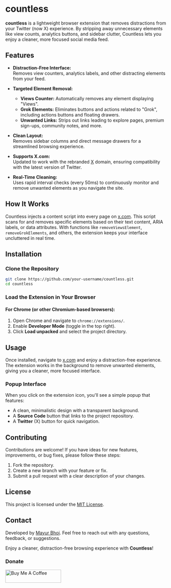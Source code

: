 # countless

**countless** is a lightweight browser extension that removes distractions from your Twitter (now X) experience. By stripping away unnecessary elements like view counts, analytics buttons, and sidebar clutter, Countless lets you enjoy a cleaner, more focused social media feed.

## Features

- **Distraction-Free Interface:**  
  Removes view counters, analytics labels, and other distracting elements from your feed.

- **Targeted Element Removal:**  
  - **Views Counter:** Automatically removes any element displaying "Views".  
  - **Grok Elements:** Eliminates buttons and actions related to "Grok", including actions buttons and floating drawers.  
  - **Unwanted Links:** Strips out links leading to explore pages, premium sign-ups, community notes, and more.

- **Clean Layout:**  
  Removes sidebar columns and direct message drawers for a streamlined browsing experience.

- **Supports X.com:**  
  Updated to work with the rebranded [X](https://x.com/) domain, ensuring compatibility with the latest version of Twitter.

- **Real-Time Cleaning:**  
  Uses rapid interval checks (every 50ms) to continuously monitor and remove unwanted elements as you navigate the site.

## How It Works

Countless injects a content script into every page on [x.com](https://x.com). This script scans for and removes specific elements based on their text content, ARIA labels, or data attributes. With functions like `removeViewsElement`, `removeGrokElements`, and others, the extension keeps your interface uncluttered in real time.

## Installation

### Clone the Repository

```bash
git clone https://github.com/your-username/countless.git
cd countless
```

### Load the Extension in Your Browser

#### For Chrome (or other Chromium-based browsers):

1. Open Chrome and navigate to `chrome://extensions/`.
2. Enable **Developer Mode** (toggle in the top right).
3. Click **Load unpacked** and select the project directory.

## Usage

Once installed, navigate to [x.com](https://x.com) and enjoy a distraction-free experience. The extension works in the background to remove unwanted elements, giving you a cleaner, more focused interface.

### Popup Interface

When you click on the extension icon, you'll see a simple popup that features:
- A clean, minimalistic design with a transparent background.
- A **Source Code** button that links to the project repository.
- A **Twitter** (X) button for quick navigation.

## Contributing

Contributions are welcome! If you have ideas for new features, improvements, or bug fixes, please follow these steps:

1. Fork the repository.
2. Create a new branch with your feature or fix.
3. Submit a pull request with a clear description of your changes.

## License

This project is licensed under the [MIT License](LICENSE).

## Contact

Developed by [Mayur Bhoi](https://mayurbhoi.com/?ref=countless). Feel free to reach out with any questions, feedback, or suggestions.

Enjoy a cleaner, distraction-free browsing experience with **Countless**!

### Donate
<a href="https://www.buymeacoffee.com/mayurbhoi" target="_blank"><img src="https://cdn.buymeacoffee.com/buttons/default-orange.png" alt="Buy Me A Coffee" height="41" width="174"></a>
